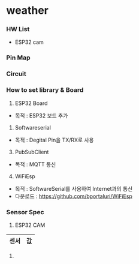 # weather

### HW List
- ESP32 cam


### Pin Map





### Circuit






### How to set library & Board
1. ESP32 Board 
- 목적 : ESP32 보드 추가
  

1. Softwareserial
- 목적 : Degital Pin을 TX/RX로 사용


3. PubSubClient
- 목적 : MQTT 통신

4. WiFiEsp
- 목적 : SoftwareSerial를 사용하여 Internet과의 통신
- 다운로드 : https://github.com/bportaluri/WiFiEsp
  

### Sensor Spec
1. ESP32 CAM
   
| 센서 | 값 |
|:--:|:--:|


1. 
